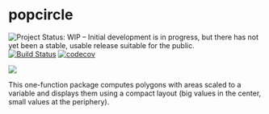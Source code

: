 # popcircle

![Project Status: WIP – Initial development is in progress, but there has not yet been a stable, usable release suitable for the public.](https://www.repostatus.org/badges/latest/wip.svg)
[![Build Status](https://travis-ci.org/rCarto/popcircle.svg?branch=master)](https://travis-ci.org/rCarto/popcircle)
[![codecov](https://codecov.io/gh/rCarto/popcircle/branch/master/graph/badge.svg)](https://codecov.io/gh/rCarto/popcircle)



![](https://raw.githubusercontent.com/rCarto/popcircle/master/img/front.png)

This one-function package computes polygons with areas scaled to a variable and displays them using a compact layout (big values in the center, small values at the periphery).

